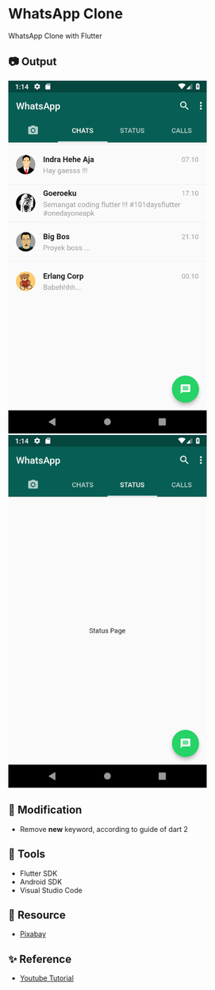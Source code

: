 # WhatsApp Clone

WhatsApp Clone with Flutter

## :camera: Output

<img src="screenshots/1.png" width="400"> <img src="screenshots/2.png" width="400">

## :hammer: Modification

- Remove **new** keyword, according to guide of dart 2

## :construction: Tools

- Flutter SDK
- Android SDK
- Visual Studio Code

## :herb: Resource

- [Pixabay](https://pixabay.com)

## :sparkles: Reference

- [Youtube Tutorial](https://www.youtube.com/watch?v=2Tyrofn6zPg)

